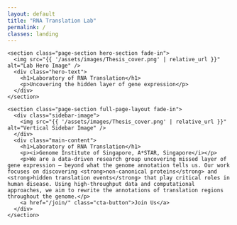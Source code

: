 ```yaml
---
layout: default
title: "RNA Translation Lab"
permalink: /
classes: landing
---
```


<article class="page">
  <div class="page__inner-wrap">

    <section class="page-section hero-section fade-in">
      <img src="{{ '/assets/images/Thesis_cover.png' | relative_url }}" alt="Lab Hero Image" />
      <div class="hero-text">
        <h1>Laboratory of RNA Translation</h1>
        <p>Uncovering the hidden layer of gene expression</p>
      </div>
    </section>

    <section class="page-section full-page-layout fade-in">
      <div class="sidebar-image">
        <img src="{{ '/assets/images/Thesis_cover.png' | relative_url }}" alt="Vertical Sidebar Image" />
      </div>
      <div class="main-content">
        <h1>Laboratory of RNA Translation</h1>
        <p><i>Genome Institute of Singapore, A*STAR, Singapore</i></p>
        <p>We are a data-driven research group uncovering missed layer of gene expression – beyond what the genome annotation tells us. Our work focuses on discovering <strong>non-canonical proteins</strong> and <strong>hidden translation events</strong> that play critical roles in human disease. Using high-throughput data and computational approaches, we aim to rewrite the annotations of translation regions throughout the genome.</p>
        <a href="/join/" class="cta-button">Join Us</a>
      </div>
    </section>

  </div>
</article>
